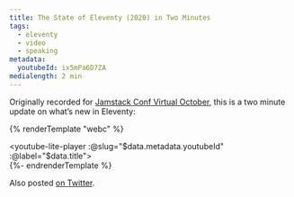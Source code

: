 ```yaml
---
title: The State of Eleventy (2020) in Two Minutes
tags:
  - eleventy
  - video
  - speaking
metadata:
  youtubeId: ix5mPa6D7ZA
medialength: 2 min
---
```

Originally recorded for [Jamstack Conf Virtual October](https://jamstackconf.com/virtual/), this is a two minute update on what’s new in Eleventy:

{% renderTemplate "webc" %}<div><youtube-lite-player :@slug="$data.metadata.youtubeId" :@label="$data.title"></youtube-lite-player></div>{%- endrenderTemplate %}

Also posted [on Twitter](https://twitter.com/zachleat/status/1316784869540851713).
